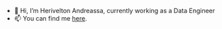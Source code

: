 - 👋 Hi, I’m Herivelton Andreassa, currently working as a Data Engineer
- 📫 You can find me [here](https://www.linkedin.com/in/heriveltonandreassa/?locale=en_US).

